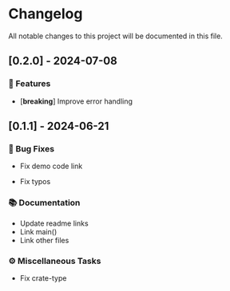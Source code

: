 # Changelog

All notable changes to this project will be documented in this file.

## [0.2.0] - 2024-07-08

### 🚀 Features

- [**breaking**] Improve error handling

## [0.1.1] - 2024-06-21

### 🐛 Bug Fixes

- Fix demo code link

- Fix typos


### 📚 Documentation

- Update readme links
- Link main()
- Link other files

### ⚙️ Miscellaneous Tasks

- Fix crate-type

<!-- generated by git-cliff -->

